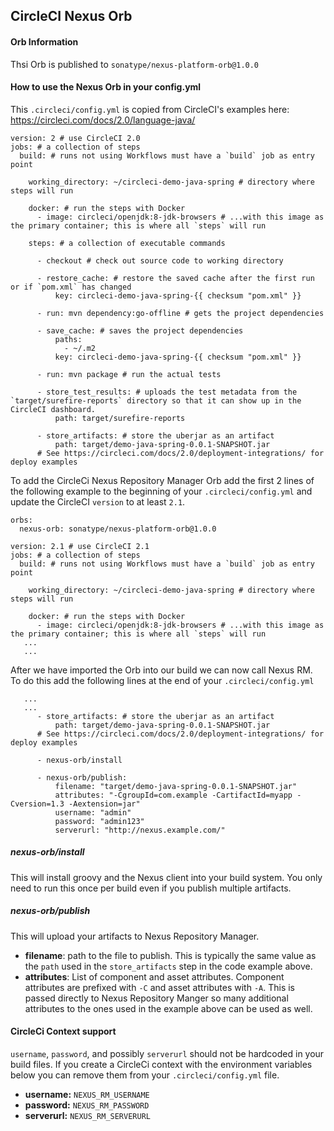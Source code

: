 
## CircleCI Nexus Orb

#### Orb Information
Thsi Orb is published to `sonatype/nexus-platform-orb@1.0.0`

#### How to use the Nexus Orb in your config.yml
This `.circleci/config.yml` is copied from CircleCI's examples here: https://circleci.com/docs/2.0/language-java/

```
version: 2 # use CircleCI 2.0
jobs: # a collection of steps
  build: # runs not using Workflows must have a `build` job as entry point
    
    working_directory: ~/circleci-demo-java-spring # directory where steps will run

    docker: # run the steps with Docker
      - image: circleci/openjdk:8-jdk-browsers # ...with this image as the primary container; this is where all `steps` will run

    steps: # a collection of executable commands

      - checkout # check out source code to working directory

      - restore_cache: # restore the saved cache after the first run or if `pom.xml` has changed
          key: circleci-demo-java-spring-{{ checksum "pom.xml" }}
      
      - run: mvn dependency:go-offline # gets the project dependencies
      
      - save_cache: # saves the project dependencies
          paths:
            - ~/.m2
          key: circleci-demo-java-spring-{{ checksum "pom.xml" }}
      
      - run: mvn package # run the actual tests
      
      - store_test_results: # uploads the test metadata from the `target/surefire-reports` directory so that it can show up in the CircleCI dashboard. 
          path: target/surefire-reports
      
      - store_artifacts: # store the uberjar as an artifact
          path: target/demo-java-spring-0.0.1-SNAPSHOT.jar
      # See https://circleci.com/docs/2.0/deployment-integrations/ for deploy examples  
```

To add the CircleCi Nexus Repository Manager Orb add the first 2 lines of the following example to the beginning of 
your `.circleci/config.yml` and update the CircleCI `version` to at least `2.1`.

```
orbs:
  nexus-orb: sonatype/nexus-platform-orb@1.0.0

version: 2.1 # use CircleCI 2.1
jobs: # a collection of steps
  build: # runs not using Workflows must have a `build` job as entry point
    
    working_directory: ~/circleci-demo-java-spring # directory where steps will run

    docker: # run the steps with Docker
      - image: circleci/openjdk:8-jdk-browsers # ...with this image as the primary container; this is where all `steps` will run
   ...
   ...
```

After we have imported the Orb into our build we can now call Nexus RM. To do this add the
following lines at the end of your `.circleci/config.yml`

```
   ...
   ...
      - store_artifacts: # store the uberjar as an artifact
          path: target/demo-java-spring-0.0.1-SNAPSHOT.jar
      # See https://circleci.com/docs/2.0/deployment-integrations/ for deploy examples 
      
      - nexus-orb/install

      - nexus-orb/publish:
          filename: "target/demo-java-spring-0.0.1-SNAPSHOT.jar"
          attributes: "-CgroupId=com.example -CartifactId=myapp -Cversion=1.3 -Aextension=jar"
          username: "admin"
          password: "admin123"
          serverurl: "http://nexus.example.com/"
```

##### nexus-orb/install
This will install groovy and the Nexus client into your build system. You only need to run
this once per build even if you publish multiple artifacts.

##### nexus-orb/publish
This will upload your artifacts to Nexus Repository Manager.
* **filename**: path to the file to publish. This is typically the same value as the `path` used in
the `store_artifacts` step in the code example above.
* **attributes**: List of component and asset attributes. Component attributes are prefixed with `-C` and asset attributes
 with `-A`. This is passed directly to Nexus Repository Manger so many additional 
 attributes to the ones used in the example above can be used as well.

#### CircleCi Context support
`username`, `password`, and possibly `serverurl` should not be hardcoded in your build files.
If you create a CircleCi context with the environment variables below you can remove them from
your `.circleci/config.yml` file.
* **username:** `NEXUS_RM_USERNAME`
* **password:** `NEXUS_RM_PASSWORD`
* **serverurl:** `NEXUS_RM_SERVERURL`

